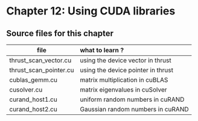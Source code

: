 # Chapter 12: Using CUDA libraries

## Source files for this chapter

| file                   | what to learn ? |
|------------------------| :---------------|
| thrust_scan_vector.cu  | using the device vector in thrust |
| thrust_scan_pointer.cu | using the device pointer in thrust |
| cublas_gemm.cu         | matrix multiplication in cuBLAS |
| cusolver.cu            | matrix eigenvalues in cuSolver |
| curand_host1.cu        | uniform random numbers in cuRAND |
| curand_host2.cu        | Gaussian random numbers in cuRAND |

